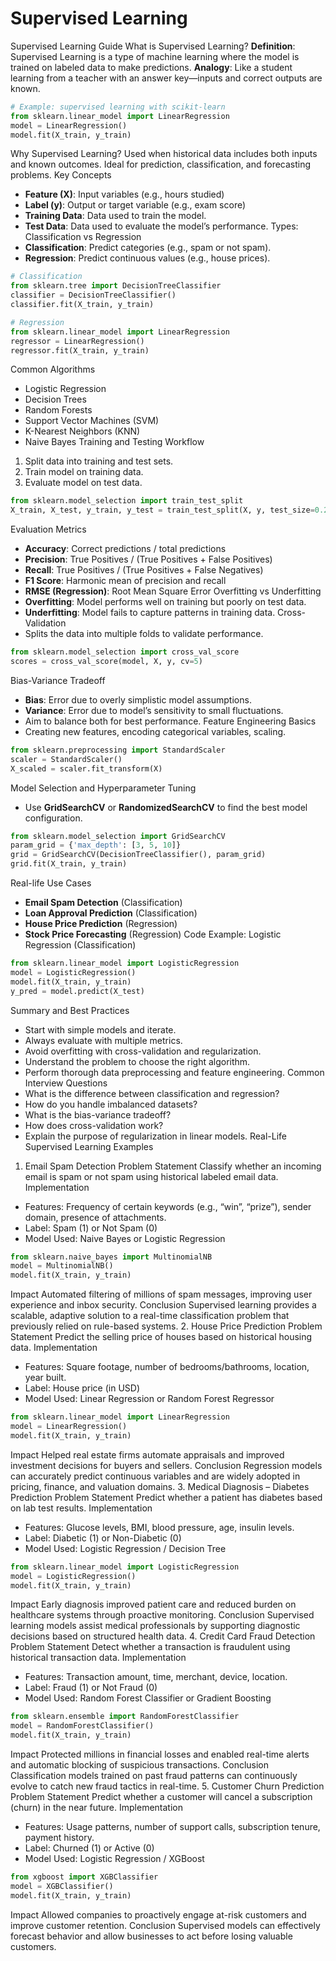 ﻿# Supervised Learning
Supervised Learning Guide
What is Supervised Learning?
**Definition**: Supervised Learning is a type of machine learning where the model is trained on labeled data to make predictions.
**Analogy**: Like a student learning from a teacher with an answer key—inputs and correct outputs are known.
```python
# Example: supervised learning with scikit-learn
from sklearn.linear_model import LinearRegression
model = LinearRegression()
model.fit(X_train, y_train)
```
Why Supervised Learning?
Used when historical data includes both inputs and known outcomes.
Ideal for prediction, classification, and forecasting problems.
Key Concepts
- **Feature (X)**: Input variables (e.g., hours studied)
- **Label (y)**: Output or target variable (e.g., exam score)
- **Training Data**: Data used to train the model.
- **Test Data**: Data used to evaluate the model’s performance.
Types: Classification vs Regression
- **Classification**: Predict categories (e.g., spam or not spam).
- **Regression**: Predict continuous values (e.g., house prices).
```python
# Classification
from sklearn.tree import DecisionTreeClassifier
classifier = DecisionTreeClassifier()
classifier.fit(X_train, y_train)

# Regression
from sklearn.linear_model import LinearRegression
regressor = LinearRegression()
regressor.fit(X_train, y_train)
```
Common Algorithms
- Logistic Regression
- Decision Trees
- Random Forests
- Support Vector Machines (SVM)
- K-Nearest Neighbors (KNN)
- Naive Bayes
Training and Testing Workflow
1. Split data into training and test sets.
2. Train model on training data.
3. Evaluate model on test data.
```python
from sklearn.model_selection import train_test_split
X_train, X_test, y_train, y_test = train_test_split(X, y, test_size=0.2)
```
Evaluation Metrics
- **Accuracy**: Correct predictions / total predictions
- **Precision**: True Positives / (True Positives + False Positives)
- **Recall**: True Positives / (True Positives + False Negatives)
- **F1 Score**: Harmonic mean of precision and recall
- **RMSE (Regression)**: Root Mean Square Error
Overfitting vs Underfitting
- **Overfitting**: Model performs well on training but poorly on test data.
- **Underfitting**: Model fails to capture patterns in training data.
Cross-Validation
- Splits the data into multiple folds to validate performance.
```python
from sklearn.model_selection import cross_val_score
scores = cross_val_score(model, X, y, cv=5)
```
Bias-Variance Tradeoff
- **Bias**: Error due to overly simplistic model assumptions.
- **Variance**: Error due to model’s sensitivity to small fluctuations.
- Aim to balance both for best performance.
Feature Engineering Basics
- Creating new features, encoding categorical variables, scaling.
```python
from sklearn.preprocessing import StandardScaler
scaler = StandardScaler()
X_scaled = scaler.fit_transform(X)
```
Model Selection and Hyperparameter Tuning
- Use **GridSearchCV** or **RandomizedSearchCV** to find the best model configuration.
```python
from sklearn.model_selection import GridSearchCV
param_grid = {'max_depth': [3, 5, 10]}
grid = GridSearchCV(DecisionTreeClassifier(), param_grid)
grid.fit(X_train, y_train)
```
Real-life Use Cases
- **Email Spam Detection** (Classification)
- **Loan Approval Prediction** (Classification)
- **House Price Prediction** (Regression)
- **Stock Price Forecasting** (Regression)
Code Example: Logistic Regression (Classification)
```python
from sklearn.linear_model import LogisticRegression
model = LogisticRegression()
model.fit(X_train, y_train)
y_pred = model.predict(X_test)
```
Summary and Best Practices
- Start with simple models and iterate.
- Always evaluate with multiple metrics.
- Avoid overfitting with cross-validation and regularization.
- Understand the problem to choose the right algorithm.
- Perform thorough data preprocessing and feature engineering.
Common Interview Questions
- What is the difference between classification and regression?
- How do you handle imbalanced datasets?
- What is the bias-variance tradeoff?
- How does cross-validation work?
- Explain the purpose of regularization in linear models.
Real-Life Supervised Learning Examples
1. Email Spam Detection
Problem Statement
Classify whether an incoming email is spam or not spam using historical labeled email data.
Implementation
- Features: Frequency of certain keywords (e.g., “win”, “prize”), sender domain, presence of attachments.
- Label: Spam (1) or Not Spam (0)
- Model Used: Naive Bayes or Logistic Regression
```python
from sklearn.naive_bayes import MultinomialNB
model = MultinomialNB()
model.fit(X_train, y_train)
```
Impact
Automated filtering of millions of spam messages, improving user experience and inbox security.
Conclusion
Supervised learning provides a scalable, adaptive solution to a real-time classification problem that previously relied on rule-based systems.
2. House Price Prediction
Problem Statement
Predict the selling price of houses based on historical housing data.
Implementation
- Features: Square footage, number of bedrooms/bathrooms, location, year built.
- Label: House price (in USD)
- Model Used: Linear Regression or Random Forest Regressor
```python
from sklearn.linear_model import LinearRegression
model = LinearRegression()
model.fit(X_train, y_train)
```
Impact
Helped real estate firms automate appraisals and improved investment decisions for buyers and sellers.
Conclusion
Regression models can accurately predict continuous variables and are widely adopted in pricing, finance, and valuation domains.
3. Medical Diagnosis – Diabetes Prediction
Problem Statement
Predict whether a patient has diabetes based on lab test results.
Implementation
- Features: Glucose levels, BMI, blood pressure, age, insulin levels.
- Label: Diabetic (1) or Non-Diabetic (0)
- Model Used: Logistic Regression / Decision Tree
```python
from sklearn.linear_model import LogisticRegression
model = LogisticRegression()
model.fit(X_train, y_train)
```
Impact
Early diagnosis improved patient care and reduced burden on healthcare systems through proactive monitoring.
Conclusion
Supervised learning models assist medical professionals by supporting diagnostic decisions based on structured health data.
4. Credit Card Fraud Detection
Problem Statement
Detect whether a transaction is fraudulent using historical transaction data.
Implementation
- Features: Transaction amount, time, merchant, device, location.
- Label: Fraud (1) or Not Fraud (0)
- Model Used: Random Forest Classifier or Gradient Boosting
```python
from sklearn.ensemble import RandomForestClassifier
model = RandomForestClassifier()
model.fit(X_train, y_train)
```
Impact
Protected millions in financial losses and enabled real-time alerts and automatic blocking of suspicious transactions.
Conclusion
Classification models trained on past fraud patterns can continuously evolve to catch new fraud tactics in real-time.
5. Customer Churn Prediction
Problem Statement
Predict whether a customer will cancel a subscription (churn) in the near future.
Implementation
- Features: Usage patterns, number of support calls, subscription tenure, payment history.
- Label: Churned (1) or Active (0)
- Model Used: Logistic Regression / XGBoost
```python
from xgboost import XGBClassifier
model = XGBClassifier()
model.fit(X_train, y_train)
```
Impact
Allowed companies to proactively engage at-risk customers and improve customer retention.
Conclusion
Supervised models can effectively forecast behavior and allow businesses to act before losing valuable customers.
